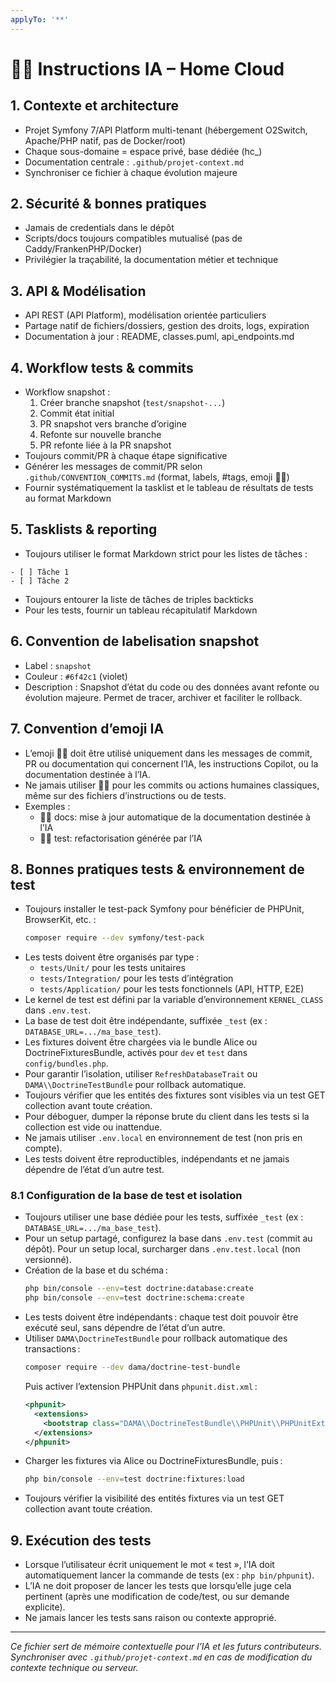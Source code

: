 ```yaml
---
applyTo: '**'
---
```


# 🧞‍♂️ Instructions IA – Home Cloud

## 1. Contexte et architecture
- Projet Symfony 7/API Platform multi-tenant (hébergement O2Switch, Apache/PHP natif, pas de Docker/root)
- Chaque sous-domaine = espace privé, base dédiée (hc_<username>)
- Documentation centrale : `.github/projet-context.md`
- Synchroniser ce fichier à chaque évolution majeure

## 2. Sécurité & bonnes pratiques
- Jamais de credentials dans le dépôt
- Scripts/docs toujours compatibles mutualisé (pas de Caddy/FrankenPHP/Docker)
- Privilégier la traçabilité, la documentation métier et technique

## 3. API & Modélisation
- API REST (API Platform), modélisation orientée particuliers
- Partage natif de fichiers/dossiers, gestion des droits, logs, expiration
- Documentation à jour : README, classes.puml, api_endpoints.md

## 4. Workflow tests & commits
- Workflow snapshot :
  1. Créer branche snapshot (`test/snapshot-...`)
  2. Commit état initial
  3. PR snapshot vers branche d’origine
  4. Refonte sur nouvelle branche
  5. PR refonte liée à la PR snapshot
- Toujours commit/PR à chaque étape significative
- Générer les messages de commit/PR selon `.github/CONVENTION_COMMITS.md` (format, labels, #tags, emoji 🧞‍♂️)
- Fournir systématiquement la tasklist et le tableau de résultats de tests au format Markdown

## 5. Tasklists & reporting
- Toujours utiliser le format Markdown strict pour les listes de tâches :
```
- [ ] Tâche 1
- [ ] Tâche 2
```
- Toujours entourer la liste de tâches de triples backticks
- Pour les tests, fournir un tableau récapitulatif Markdown

## 6. Convention de labelisation snapshot
- Label : `snapshot`
- Couleur : `#6f42c1` (violet)
- Description : Snapshot d’état du code ou des données avant refonte ou évolution majeure. Permet de tracer, archiver et faciliter le rollback.

## 7. Convention d’emoji IA
- L’emoji 🧞‍♂️ doit être utilisé uniquement dans les messages de commit, PR ou documentation qui concernent l’IA, les instructions Copilot, ou la documentation destinée à l’IA.
- Ne jamais utiliser 🧞‍♂️ pour les commits ou actions humaines classiques, même sur des fichiers d’instructions ou de tests.
- Exemples :
  - 🧞‍♂️ docs: mise à jour automatique de la documentation destinée à l’IA
  - 🧞‍♂️ test: refactorisation générée par l’IA

## 8. Bonnes pratiques tests & environnement de test

- Toujours installer le test-pack Symfony pour bénéficier de PHPUnit, BrowserKit, etc. :
  ```bash
  composer require --dev symfony/test-pack
  ```
- Les tests doivent être organisés par type :
  - `tests/Unit/` pour les tests unitaires
  - `tests/Integration/` pour les tests d’intégration
  - `tests/Application/` pour les tests fonctionnels (API, HTTP, E2E)
- Le kernel de test est défini par la variable d’environnement `KERNEL_CLASS` dans `.env.test`.
- La base de test doit être indépendante, suffixée `_test` (ex : `DATABASE_URL=.../ma_base_test`).
- Les fixtures doivent être chargées via le bundle Alice ou DoctrineFixturesBundle, activés pour `dev` et `test` dans `config/bundles.php`.
- Pour garantir l’isolation, utiliser `RefreshDatabaseTrait` ou `DAMA\\DoctrineTestBundle` pour rollback automatique.
- Toujours vérifier que les entités des fixtures sont visibles via un test GET collection avant toute création.
- Pour déboguer, dumper la réponse brute du client dans les tests si la collection est vide ou inattendue.
- Ne jamais utiliser `.env.local` en environnement de test (non pris en compte).
- Les tests doivent être reproductibles, indépendants et ne jamais dépendre de l’état d’un autre test.

### 8.1 Configuration de la base de test et isolation

- Toujours utiliser une base dédiée pour les tests, suffixée `_test` (ex : `DATABASE_URL=.../ma_base_test`).
- Pour un setup partagé, configurez la base dans `.env.test` (commit au dépôt). Pour un setup local, surcharger dans `.env.test.local` (non versionné).
- Création de la base et du schéma :
  ```bash
  php bin/console --env=test doctrine:database:create
  php bin/console --env=test doctrine:schema:create
  ```
- Les tests doivent être indépendants : chaque test doit pouvoir être exécuté seul, sans dépendre de l’état d’un autre.
- Utiliser `DAMA\DoctrineTestBundle` pour rollback automatique des transactions :
  ```bash
  composer require --dev dama/doctrine-test-bundle
  ```
  Puis activer l’extension PHPUnit dans `phpunit.dist.xml` :
  ```xml
  <phpunit>
    <extensions>
      <bootstrap class="DAMA\\DoctrineTestBundle\\PHPUnit\\PHPUnitExtension"/>
    </extensions>
  </phpunit>
  ```
- Charger les fixtures via Alice ou DoctrineFixturesBundle, puis :
  ```bash
  php bin/console --env=test doctrine:fixtures:load
  ```
- Toujours vérifier la visibilité des entités fixtures via un test GET collection avant toute création.

## 9. Exécution des tests

- Lorsque l’utilisateur écrit uniquement le mot « test », l’IA doit automatiquement lancer la commande de tests (ex : `php bin/phpunit`).
- L’IA ne doit proposer de lancer les tests que lorsqu’elle juge cela pertinent (après une modification de code/test, ou sur demande explicite).
- Ne jamais lancer les tests sans raison ou contexte approprié.

---

*Ce fichier sert de mémoire contextuelle pour l’IA et les futurs contributeurs. Synchroniser avec `.github/projet-context.md` en cas de modification du contexte technique ou serveur.*
